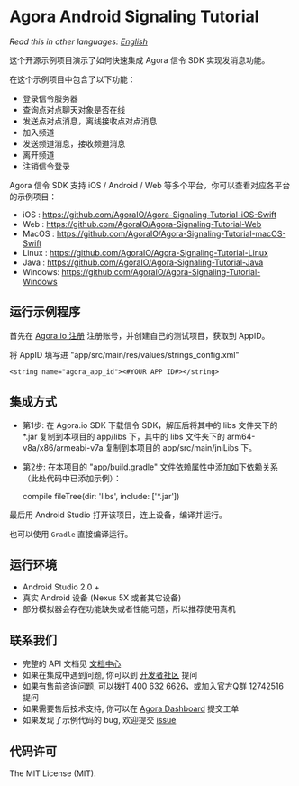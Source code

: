 # Agora Android Signaling Tutorial

*Read this in other languages: [English](README.md)*

这个开源示例项目演示了如何快速集成 Agora 信令 SDK 实现发消息功能。

在这个示例项目中包含了以下功能：

- 登录信令服务器
- 查询点对点聊天对象是否在线
- 发送点对点消息，离线接收点对点消息
- 加入频道
- 发送频道消息，接收频道消息
- 离开频道
- 注销信令登录

Agora 信令 SDK 支持 iOS / Android / Web 等多个平台，你可以查看对应各平台的示例项目：

- iOS : https://github.com/AgoraIO/Agora-Signaling-Tutorial-iOS-Swift
- Web : https://github.com/AgoraIO/Agora-Signaling-Tutorial-Web
- MacOS : https://github.com/AgoraIO/Agora-Signaling-Tutorial-macOS-Swift
- Linux : https://github.com/AgoraIO/Agora-Signaling-Tutorial-Linux
- Java : https://github.com/AgoraIO/Agora-Signaling-Tutorial-Java
- Windows: https://github.com/AgoraIO/Agora-Signaling-Tutorial-Windows


## 运行示例程序
首先在 [Agora.io 注册](https://dashboard.agora.io/cn/signup/) 注册账号，并创建自己的测试项目，获取到 AppID。

将 AppID 填写进 "app/src/main/res/values/strings_config.xml"

```
<string name="agora_app_id"><#YOUR APP ID#></string>

```

## 集成方式
- 第1步: 在 Agora.io SDK 下载信令 SDK，解压后将其中的 libs 文件夹下的 *.jar 复制到本项目的 app/libs 下，其中的 libs 文件夹下的 arm64-v8a/x86/armeabi-v7a 复制到本项目的 app/src/main/jniLibs 下。

- 第2步: 在本项目的 "app/build.gradle" 文件依赖属性中添加如下依赖关系（此处代码中已添加示例）：

  compile fileTree(dir: 'libs', include: ['*.jar'])


最后用 Android Studio 打开该项目，连上设备，编译并运行。

也可以使用 `Gradle` 直接编译运行。

## 运行环境
- Android Studio 2.0 +
- 真实 Android 设备 (Nexus 5X 或者其它设备)
- 部分模拟器会存在功能缺失或者性能问题，所以推荐使用真机

## 联系我们
- 完整的 API 文档见 [文档中心](https://docs.agora.io/cn/)
- 如果在集成中遇到问题, 你可以到 [开发者社区](https://dev.agora.io/cn/) 提问
- 如果有售前咨询问题, 可以拨打 400 632 6626，或加入官方Q群 12742516 提问
- 如果需要售后技术支持, 你可以在 [Agora Dashboard](https://dashboard.agora.io) 提交工单
- 如果发现了示例代码的 bug, 欢迎提交 [issue](https://github.com/AgoraIO/Agora-Android-Tutorial-1to1/issues)

## 代码许可
The MIT License (MIT).
